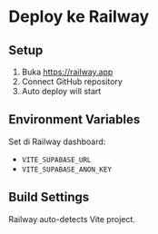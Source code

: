 # Deploy ke Railway

## Setup
1. Buka https://railway.app
2. Connect GitHub repository
3. Auto deploy will start

## Environment Variables
Set di Railway dashboard:
- `VITE_SUPABASE_URL`
- `VITE_SUPABASE_ANON_KEY`

## Build Settings
Railway auto-detects Vite project.
